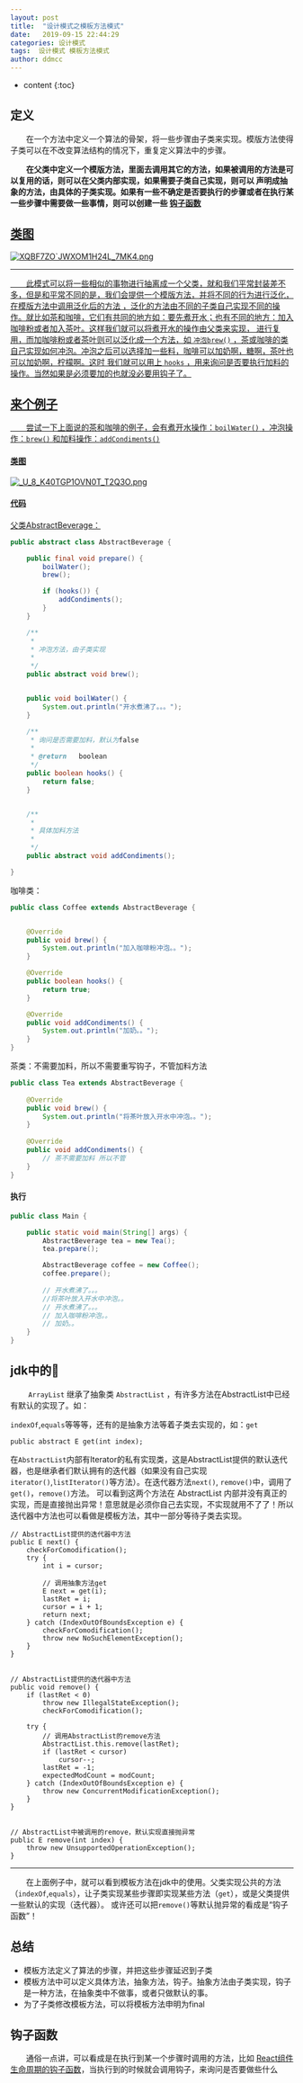 ```yaml
---
layout: post
title:  "设计模式之模板方法模式"
date:   2019-09-15 22:44:29
categories: 设计模式
tags:  设计模式 模板方法模式
author: ddmcc
---
```


* content
{:toc}


## 定义

 　　在一个方法中定义一个算法的骨架，将一些步骤由子类来实现。模版方法使得子类可以在不改变算法结构的情况下，重复定义算法中的步骤。

 　　**在父类中定义一个模版方法，里面去调用其它的方法，如果被调用的方法是可以复用的话，则可以在父类内部实现，如果需要子类自己实现，则可以
 声明成抽象的方法，由具体的子类实现。如果有一些不确定是否要执行的步骤或者在执行某一些步骤中需要做一些事情，则可以创建一些 <a data-scroll href=”#钩子函数”>钩子函数**




## 类图

![XQBF7ZO`JWXOM1H24L_7MK4.png](https://i.loli.net/2019/09/15/7NAg8T3nt4OIFxj.png)

---
 　　此模式可以将一些相似的事物进行抽离成一个父类，就和我们平常封装差不多，但是和平常不同的是，我们会提供一个模版方法，并将不同的行为进行泛化，在模版方法中调用泛化后的方法
 ，泛化的方法由不同的子类自己实现不同的操作。就比如茶和咖啡，它们有共同的地方如：要先煮开水；也有不同的地方：加入咖啡粉或者加入茶叶。这样我们就可以将煮开水的操作由父类来实现，
进行复用，而加咖啡粉或者茶叶则可以泛化成一个方法，如 `冲泡brew()` ，茶或咖啡的类自己实现如何冲泡。冲泡之后可以选择加一些料，咖啡可以加奶啊，糖啊，茶叶也可以加奶啊，柠檬啊。这时
我们就可以用上 `hooks` ，用来询问是否要执行加料的操作。当然如果是必须要加的也就没必要用钩子了。

## 来个例子

 　　尝试一下上面说的茶和咖啡的例子，会有煮开水操作：`boilWater()` ，冲泡操作：`brew()` 和加料操作：`addCondiments()`
 
 
#### 类图

![_U_8_K40TGP1OVN0T_T2Q3O.png](https://i.loli.net/2019/09/15/xfR4TBvkcsXG69y.png)

#### 代码

父类AbstractBeverage：

```java
public abstract class AbstractBeverage {

    public final void prepare() {
        boilWater();
        brew();

        if (hooks()) {
            addCondiments();
        }
    }

    /**
     *
     * 冲泡方法，由子类实现
     *
     */
    public abstract void brew();


    public void boilWater() {
        System.out.println("开水煮沸了。。。");
    }

    /**
     * 询问是否需要加料，默认为false
     *
     * @return   boolean
     */
    public boolean hooks() {
        return false;
    }


    /**
     *
     * 具体加料方法
     *
     */
    public abstract void addCondiments();

}
```

咖啡类：


```java
public class Coffee extends AbstractBeverage {


    @Override
    public void brew() {
        System.out.println("加入咖啡粉冲泡。。");
    }

    @Override
    public boolean hooks() {
        return true;
    }

    @Override
    public void addCondiments() {
        System.out.println("加奶。。");
    }
}
```


茶类：不需要加料，所以不需要重写钩子，不管加料方法


```java
public class Tea extends AbstractBeverage {
    
    @Override
    public void brew() {
        System.out.println("将茶叶放入开水中冲泡。。");
    }
    
    @Override
    public void addCondiments() {
        // 茶不需要加料 所以不管
    }
}
```


#### 执行

```java
public class Main {

    public static void main(String[] args) {
        AbstractBeverage tea = new Tea();
        tea.prepare();

        AbstractBeverage coffee = new Coffee();
        coffee.prepare();
        
        // 开水煮沸了。。。
        //将茶叶放入开水中冲泡。。
        // 开水煮沸了。。。
        // 加入咖啡粉冲泡。。
        // 加奶。。
    }
}
```


## jdk中的🌰
 　　 `ArrayList` 继承了抽象类 `AbstractList` ，有许多方法在AbstractList中已经有默认的实现了。如：
 
 `indexOf`,`equals`等等等，还有的是抽象方法等着子类去实现的，如：`get`
 
    public abstract E get(int index);
    
在`AbstractList`内部有Iterator的私有实现类，这是AbstractList提供的默认迭代器，也是继承者们默认拥有的迭代器（如果没有自己实现`iterator()`,`listIterator()`等方法）。在迭代器方法`next()`, `remove()`中，调用了`get()`，`remove()`方法。
可以看到这两个方法在 AbstractList 内部并没有真正的实现，而是直接抛出异常！意思就是必须你自己去实现，不实现就用不了了！所以迭代器中方法也可以看做是模板方法，其中一部分等待子类去实现。

    // AbstractList提供的迭代器中方法
    public E next() {
        checkForComodification();
        try {
            int i = cursor;
            
            // 调用抽象方法get
            E next = get(i);
            lastRet = i;
            cursor = i + 1;
            return next;
        } catch (IndexOutOfBoundsException e) {
            checkForComodification();
            throw new NoSuchElementException();
        }
    } 
    
    
    // AbstractList提供的迭代器中方法
    public void remove() {
        if (lastRet < 0)
            throw new IllegalStateException();
            checkForComodification();

        try {
            // 调用AbstractList的remove方法
            AbstractList.this.remove(lastRet);
            if (lastRet < cursor)
                cursor--;
            lastRet = -1;
            expectedModCount = modCount;
        } catch (IndexOutOfBoundsException e) {
            throw new ConcurrentModificationException();
        }
    }
    
    
    // AbstractList中被调用的remove，默认实现直接抛异常
    public E remove(int index) {
        throw new UnsupportedOperationException();
    }
    
---
 　　在上面例子中，就可以看到模板方法在jdk中的使用。父类实现公共的方法（`indexOf`,`equals`），让子类实现某些步骤即实现某些方法（`get`），或是父类提供一些默认的实现（迭代器）。
 或许还可以把`remove()`等默认抛异常的看成是“钩子函数”！

## 总结

- 模板方法定义了算法的步骤，并把这些步骤延迟到子类
- 模板方法中可以定义具体方法，抽象方法，钩子。抽象方法由子类实现，钩子是一种方法，在抽象类中不做事，或者只做默认的事。
- 为了子类修改模板方法，可以将模板方法申明为final


## 钩子函数

 　　通俗一点讲，可以看成是在执行到某一个步骤时调用的方法，比如 [React组件生命周期的钩子函数](https://ddmcc.space/2019/09/02/react-component-lifecycle-methods/)，当执行到的时候就会调用钩子，来询问是否要做些什么
